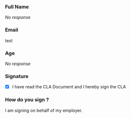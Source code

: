 ### Full Name

_No response_

### Email

test

### Age

_No response_

### Signature

- [X] I have read the CLA Document and I hereby sign the CLA

### How do you sign ?

I am signing on behalf of my employer.